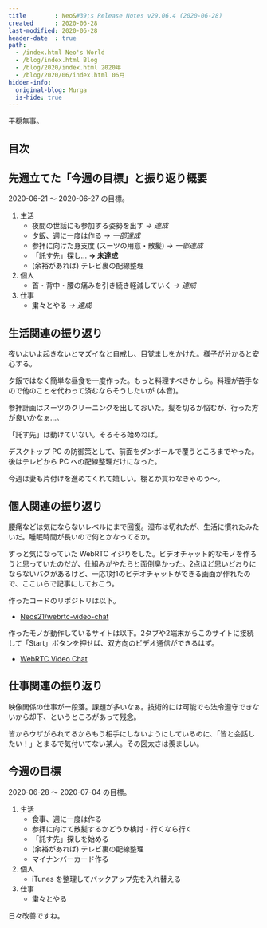 ```yaml
---
title        : Neo&#39;s Release Notes v29.06.4 (2020-06-28)
created      : 2020-06-28
last-modified: 2020-06-28
header-date  : true
path:
  - /index.html Neo's World
  - /blog/index.html Blog
  - /blog/2020/index.html 2020年
  - /blog/2020/06/index.html 06月
hidden-info:
  original-blog: Murga
  is-hide: true
---
```


平穏無事。

## 目次

## 先週立てた「今週の目標」と振り返り概要

2020-06-21 〜 2020-06-27 の目標。

1. 生活
    - 夜間の世話にも参加する姿勢を出す _→ 達成_
    - 夕飯、週に一度は作る _→ 一部達成_
    - 参拝に向けた身支度 (スーツの用意・散髪) _→ 一部達成_
    - 「託す先」探し… __→ 未達成__
    - (余裕があれば) テレビ裏の配線整理
2. 個人
    - 首・背中・腰の痛みを引き続き軽減していく _→ 達成_
3. 仕事
    - 粛々とやる _→ 達成_

## 生活関連の振り返り

夜いよいよ起きないとマズイなと自戒し、目覚ましをかけた。様子が分かると安心する。

夕飯ではなく簡単な昼食を一度作った。もっと料理すべきかしら。料理が苦手なので他のことを代わって済むならそうしたいが (本音)。

参拝計画はスーツのクリーニングを出しておいた。髪を切るか悩むが、行った方が良いかなぁ…。

「託す先」は動けていない。そろそろ始めねば。

デスクトップ PC の防御策として、前面をダンボールで覆うところまでやった。後はテレビから PC への配線整理だけになった。

今週は妻も片付けを進めてくれて嬉しい。棚とか買わなきゃのう〜。

## 個人関連の振り返り

腰痛などは気にならないレベルにまで回復。湿布は切れたが、生活に慣れたみたいだ。睡眠時間が長いので何とかなってるか。

ずっと気になっていた WebRTC イジりをした。ビデオチャット的なモノを作ろうと思っていたのだが、仕組みがやたらと面倒臭かった。2点ほど思いどおりにならないバグがあるけど、一応1対1のビデオチャットができる画面が作れたので、ここいらで記事にしておこう。

作ったコードのリポジトリは以下。

- [Neos21/webrtc-video-chat](https://github.com/Neos21/webrtc-video-chat)

作ったモノが動作しているサイトは以下。2タブや2端末からこのサイトに接続して「Start」ボタンを押せば、双方向のビデオ通信ができるはず。

- [WebRTC Video Chat](https://neos21-webrtc-video-chat.glitch.me/)

## 仕事関連の振り返り

映像関係の仕事が一段落。課題が多いなぁ。技術的には可能でも法令遵守できないから却下、というところがあって残念。

皆からウザがられてるからもう相手にしないようにしているのに、「皆と会話したい！」とまるで気付いてない某人。その図太さは羨ましい。

## 今週の目標

2020-06-28 〜 2020-07-04 の目標。

1. 生活
    - 食事、週に一度は作る
    - 参拝に向けて散髪するかどうか検討・行くなら行く
    - 「託す先」探しを始める
    - (余裕があれば) テレビ裏の配線整理
    - マイナンバーカード作る
2. 個人
    - iTunes を整理してバックアップ先を入れ替える
3. 仕事
    - 粛々とやる

日々改善ですね。
